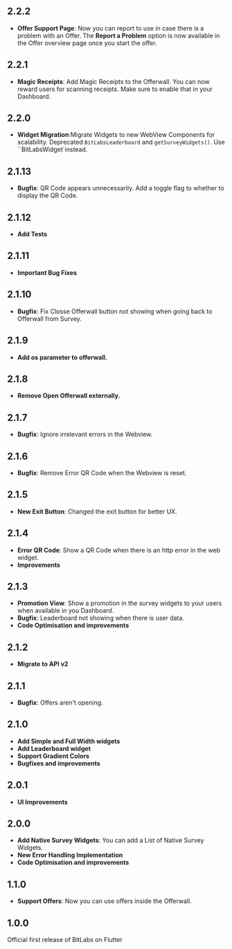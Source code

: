 ## 2.2.2
- **Offer Support Page**: Now you can report to use in case there is a problem with an Offer.
  The **Report a Problem** option is now available in the Offer overview page once you start the offer.  

## 2.2.1
- **Magic Receipts**: Add Magic Receipts to the Offerwall. You can now reward users for scanning receipts. Make sure to enable that in your Dashboard.

## 2.2.0
- **Widget Migration**:Migrate Widgets to new WebView Components for scalability.
  Deprecated `BitLabsLeaderboard` and `getSurveyWidgets()`. Use ``BitLabsWidget`instead.

## 2.1.13
- **Bugfix**: QR Code appears unnecessarily. Add a toggle flag to whether to display the QR Code.

## 2.1.12
- **Add Tests**

## 2.1.11
- **Important Bug Fixes**

## 2.1.10
- **Bugfix**: Fix Closse Offerwall button not showing when going back to Offerwall from Survey.

## 2.1.9
- **Add os parameter to offerwall.**

## 2.1.8
- **Remove Open Offerwall externally.**

## 2.1.7
- **Bugfix**: Ignore irrelevant errors in the Webview.

## 2.1.6
- **Bugfix**: Remove Error QR Code when the Webview is reset.

## 2.1.5
- **New Exit Button**: Changed the exit button for better UX.

## 2.1.4
- **Error QR Code**: Show a QR Code when there is an http error in the web widget.
- **Improvements**

## 2.1.3
- **Promotion View**: Show a promotion in the survey widgets to your users when available in you Dashboard.
- **Bugfix**: Leaderboard not showing when there is user data.
- **Code Optimisation and improvements**

## 2.1.2
- **Migrate to API v2**

## 2.1.1
- **Bugfix**: Offers aren't opening.

## 2.1.0
- **Add Simple and Full Width widgets**
- **Add Leaderboard widget**
- **Support Gradient Colors**
- **Bugfixes and improvements**

## 2.0.1
- **UI Improvements**

## 2.0.0
- **Add Native Survey Widgets**: You can add a List of Native Survey Widgets.
- **New Error Handling Implementation**
- **Code Optimisation and improvements**

## 1.1.0
- **Support Offers**: Now you can use offers inside the Offerwall.

## 1.0.0
Official first release of BitLabs on Flutter
